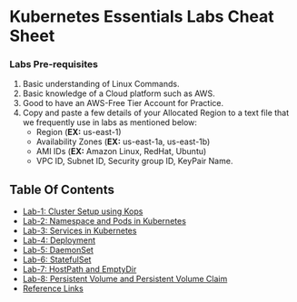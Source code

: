# Kubernetes Essentials Labs Cheat Sheet

### Labs Pre-requisites
1. Basic understanding of Linux Commands.
2. Basic knowledge of a Cloud platform such as AWS.
3. Good to have an AWS-Free Tier Account for Practice.
4. Copy and paste a few details of your Allocated Region to a text file that we frequently use in labs as mentioned below:
     - Region (**EX:** us-east-1)
     - Availability Zones (**EX:** us-east-1a, us-east-1b)
     - AMI IDs (**EX:** Amazon Linux, RedHat, Ubuntu)
     - VPC ID, Subnet ID, Security group ID, KeyPair Name.

## Table Of Contents
* [Lab-1: Cluster Setup using Kops](https://github.com/Mehar-Nafis/K8S-Batch16/blob/main/Cluster%20Setup%20using%20Kops.md)
* [Lab-2: Namespace and Pods in Kubernetes](https://github.com/Mehar-Nafis/K8S-Batch16/blob/main/Namespace%20and%20Pods%20in%20Kubernetes.md)
* [Lab-3: Services in Kubernetes](https://github.com/Mehar-Nafis/K8S-Batch16/blob/main/Services%20in%20Kubernetes.md)
* [Lab-4: Deployment](https://github.com/Mehar-Nafis/K8S-Batch16/blob/main/Deployment.md)
* [Lab-5: DaemonSet](https://github.com/Mehar-Nafis/K8S-Batch16/blob/main/DaemonSet.md)
* [Lab-6: StatefulSet](https://github.com/Mehar-Nafis/K8S-Batch16/blob/main/StatefulSet.md)
* [Lab-7: HostPath and EmptyDir](https://github.com/Mehar-Nafis/K8S-Batch16/blob/main/hostPath%20and%20emptyDir.md)
* [Lab-8: Persistent Volume and Persistent Volume Claim](https://github.com/Mehar-Nafis/K8S-Batch16/blob/main/Persistent%20Volume%20and%20Persistent%20Volume%20Claim.md)
* [Reference Links](https://github.com/Mehar-Nafis/K8S-Batch16/blob/main/Reference%20Links.md)

